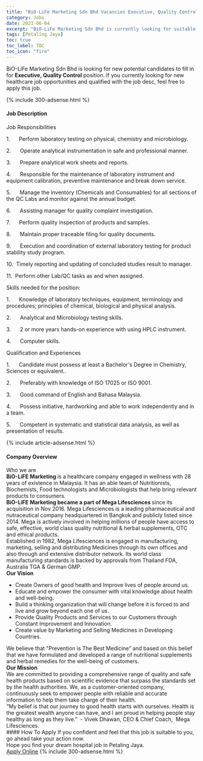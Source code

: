 ```yaml
---
title: "BiO-LiFe Marketing Sdn Bhd Vacancies Executive, Quality Control" 
category: Jobs 
date: 2021-06-04 
excerpt: "BiO-LiFe Marketing Sdn Bhd is currently looking for suitable person to fill in the Executive, Quality Control which positioned at Petaling Jaya" 
tags: [Petaling Jaya] 
toc: true 
toc_label: TOC 
toc_icon: "fire" 
--- 
```


<p>BiO-LiFe Marketing Sdn Bhd is looking for new potential candidates to fill in for <b>Executive, Quality Control</b> position. If you currently looking for new healthcare job opportunities and qualified with the job desc, feel free to apply this job.
</p>{% include 300-adsense.html %} 
<div><div><h4>Job Description</h4></div><div><div><span><div><p>Job Responsibilities</p><p>1.&#160;&#160;&#160;&#160;&#160;&#160;Perform laboratory testing on physical, chemistry and microbiology.</p><p>2.&#160;&#160;&#160;&#160;&#160;&#160;Operate analytical instrumentation in safe and professional manner.</p><p>3.&#160;&#160;&#160;&#160;&#160;&#160;Prepare analytical work sheets and reports.</p><p>4.&#160;&#160;&#160;&#160;&#160;&#160;Responsible for the maintenance of laboratory instrument and equipment calibration, preventive maintenance and break down service.</p><p>5.&#160;&#160;&#160;&#160;&#160;&#160;<span>Manage the inventory (Chemicals and Consumables) for all sections of the QC Labs and monitor against the annual budget.</span></p><p>6.&#160;&#160;&#160;&#160;&#160;&#160;Assisting manager for quality complaint investigation.</p><p>7.&#160;&#160;&#160;&#160;&#160;&#160;Perform quality inspection of products and samples.</p><p>8.&#160;&#160;&#160;&#160;&#160;&#160;Maintain proper traceable filing for quality documents.</p><p>9.&#160;&#160;&#160;&#160;&#160;&#160;Execution and coordination of external laboratory testing for product stability study program.</p><p>10.&#160;&#160;Timely reporting and updating of concluded studies result to manager.</p><p>11.&#160;&#160;Perform other Lab/QC tasks as and when assigned.</p><p>Skills needed for the position:</p><p>1.&#160;&#160;&#160;&#160;&#160;&#160;Knowledge of laboratory techniques, equipment, terminology and procedures; principles of chemical, biological and physical analysis.</p><p>2.&#160;&#160;&#160;&#160;&#160;&#160;Analytical and Microbiology testing skills.</p><p>3.&#160;&#160;&#160;&#160;&#160;&#160;2 or more years hands-on experience with using HPLC instrument.</p><p>4.&#160;&#160;&#160;&#160;&#160;&#160;Computer skills.</p><p>Qualification and Experiences</p><p>1.&#160;&#160;&#160;&#160;&#160;&#160;Candidate must possess at least a Bachelor's Degree in Chemistry, Sciences or equivalent..</p><p>2.&#160;&#160;&#160;&#160;&#160;&#160;<span>Preferably with knowledge of ISO 17025 or ISO 9001</span>.</p><p>3.&#160;&#160;&#160;&#160;&#160;&#160;Good command of English and Bahasa Malaysia.</p><p>4.&#160;&#160;&#160;&#160;&#160;&#160;Possess initiative, hardworking and able to work independently and in a team.</p><p>5.&#160;&#160;&#160;&#160;&#160;&#160;Competent in systematic and statistical data analysis, as well as presentation of results<span>.</span></p></div></span></div></div></div> 
{% include article-adsense.html %} 
<div><div><h4>Company Overview</h4></div><div><div><span><div><div>
<div>Who we are</div>
<div><strong>BiO-LiFE Marketing&#160;</strong>is a healthcare company engaged in wellness with 28 years of existence in Malaysia. It has an able team of Nutritionists, Biochemists, Food technologists and Microbiologists that help bring relevant products to consumers.</div>
<div><strong>BiO-LiFE Marketing became a part of Mega Lifesciences&#160;</strong>since its acquisition in Nov 2016. Mega Lifesciences is a leading pharmaceutical and nutraceutical company headquartered in Bangkok and publicly listed since 2014. Mega is actively involved in helping millions of people have access to safe, effective, world class quality nutritional &amp; herbal supplements, OTC and ethical products.</div>
<div>Established in 1982, Mega Lifesciences is engaged in manufacturing, marketing, selling and distributing Medicines through its own offices and also through and extensive distributor network. Its world class manufacturing standards is backed by approvals from Thailand FDA, Australia TGA &amp; German GMP.</div>
<div><strong>Our Vision</strong></div>
<ul>
<li>Create Owners of good health and Improve lives of people around us.</li>
<li>Educate and empower the consumer with vital knowledge about health and well-being.</li>
<li>Build a thinking organization that will change before it is forced to and live and grow beyond each one of us.</li>
<li>Provide Quality Products and Services to our Customers through Constant Improvement and Innovation.</li>
<li>Create value by Marketing and Selling Medicines in Developing Countries.</li>
</ul>
<div>We believe that "Prevention is The Best Medicine&#8221; and based on this belief that we have formulated and developed a range of nutritional supplements and herbal remedies for the well-being of customers.</div>
<div><strong>Our Mission</strong></div>
<div>We are committed to providing a comprehensive range of quality and safe health products based on scientific evidence that surpass the standards set by the health authorities. We, as a customer-oriented company, continuously seek to empower people with reliable and accurate information to help them take charge of their health.</div>
<div>&#8220;My belief is that our journey to good health starts with ourselves. Health is the greatest wealth anyone can have, and I am proud in helping people stay healthy as long as they live.&#8221;&#160; -&#160;Vivek Dhawan, CEO &amp; Chief Coach, &#160;Mega Lifesciences.</div>
</div></div></span></div></div></div> 
#### How To Apply 
If you confident and feel that this job is suitable to you, go ahead take your action now. <br/> 
Hope you find your dream hospital job in Petaling Jaya. <br/> 
<a href="https://www.jobstreet.com.my/en/job/executive-quality-control-4583199?jobId=jobstreet-my-job-4583199" class="btn btn--warning" target="_blank" rel="nofollow noopenner">Apply Online</a> 
{% include 300-adsense.html %} 